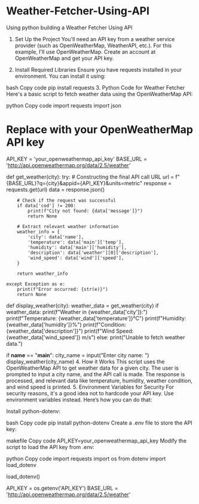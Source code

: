 # Weather-Fetcher-Using-API
Using python building a Weather Fetcher Using API

1. Set Up the Project
You'll need an API key from a weather service provider (such as OpenWeatherMap, WeatherAPI, etc.). For this example, I'll use OpenWeatherMap. Create an account at OpenWeatherMap and get your API key.

2. Install Required Libraries
Ensure you have requests installed in your environment. You can install it using:

bash
Copy code
pip install requests
3. Python Code for Weather Fetcher
Here's a basic script to fetch weather data using the OpenWeatherMap API:

python
Copy code
import requests
import json

# Replace with your OpenWeatherMap API key
API_KEY = 'your_openweathermap_api_key'
BASE_URL = 'http://api.openweathermap.org/data/2.5/weather'

def get_weather(city):
    try:
        # Constructing the final API call URL
        url = f"{BASE_URL}?q={city}&appid={API_KEY}&units=metric"
        response = requests.get(url)
        data = response.json()

        # Check if the request was successful
        if data['cod'] != 200:
            print(f"City not found: {data['message']}")
            return None

        # Extract relevant weather information
        weather_info = {
            'city': data['name'],
            'temperature': data['main']['temp'],
            'humidity': data['main']['humidity'],
            'description': data['weather'][0]['description'],
            'wind_speed': data['wind']['speed'],
        }

        return weather_info

    except Exception as e:
        print(f"Error occurred: {str(e)}")
        return None

def display_weather(city):
    weather_data = get_weather(city)
    if weather_data:
        print(f"Weather in {weather_data['city']}:")
        print(f"Temperature: {weather_data['temperature']}°C")
        print(f"Humidity: {weather_data['humidity']}%")
        print(f"Condition: {weather_data['description']}")
        print(f"Wind Speed: {weather_data['wind_speed']} m/s")
    else:
        print("Unable to fetch weather data.")

if __name__ == "__main__":
    city_name = input("Enter city name: ")
    display_weather(city_name)
4. How it Works
This script uses the OpenWeatherMap API to get weather data for a given city.
The user is prompted to input a city name, and the API call is made.
The response is processed, and relevant data like temperature, humidity, weather condition, and wind speed is printed.
5. Environment Variables for Security
For security reasons, it's a good idea not to hardcode your API key. Use environment variables instead. Here’s how you can do that:

Install python-dotenv:

bash
Copy code
pip install python-dotenv
Create a .env file to store the API key:

makefile
Copy code
API_KEY=your_openweathermap_api_key
Modify the script to load the API key from .env:

python
Copy code
import requests
import os
from dotenv import load_dotenv

load_dotenv()

API_KEY = os.getenv('API_KEY')
BASE_URL = 'http://api.openweathermap.org/data/2.5/weather'
